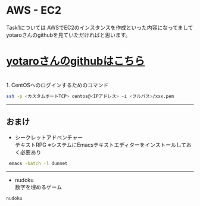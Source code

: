 # AWS - EC2

Task1については
AWSでEC2のインスタンスを作成といった内容になってまして
yotaroさんのgithubを見ていただければと思います。

# [yotaroさんのgithubはこちら](https://github.com/yotaro-ok/yps)
<br>
1. CentOSへのログインするためのコマンド

```bash
ssh -p <カスタムポートTCP> centos@<IPアドレス> -i <フルパス>/xxx.pem
```
***
## おまけ

- シークレットアドベンチャー<br>
テキストRPG ※システムにEmacsテキストエディターをインストールしておく必要あり
```bash
 emacs -batch -l dunnet
```
***
-  nudoku<br>
数字を埋めるゲーム
```bash
nudoku
```





